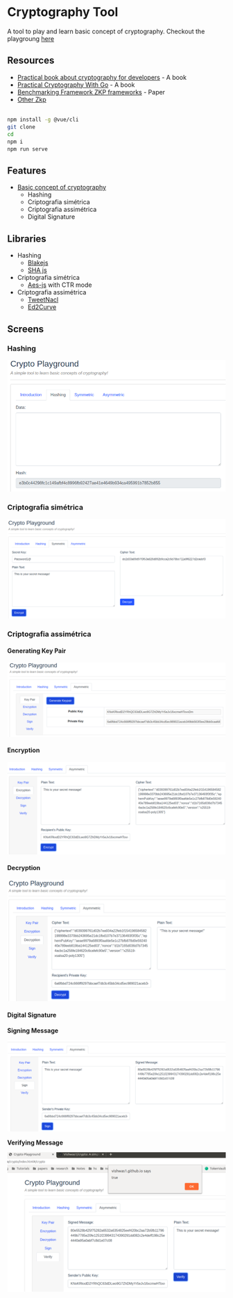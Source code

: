# Cryptography Tool

A tool to play and learn basic concept of cryptography. Checkout the playgroung [here](https://vishwas1.github.io/crypto/index.html#/crypto)

## Resources

- [Practical book about cryptography for developers](https://cryptobook.nakov.com/) - A book
- [Practical Cryptography With Go](https://leanpub.com/gocrypto/read#leanpub-auto-chapter-5-digital-signatures) - A book
- [Benchmarking Framework ZKP frameworks](https://docs.zkproof.org/pages/standards/accepted-workshop3/proposal-benchmarking.pdf) - Paper
- [Other Zkp](https://medium.com/@aurelcode/cryptographic-accumulators-da3aa4561d77)

##

```bash
npm install -g @vue/cli
git clone
cd
npm i
npm run serve
```

## Features

- [Basic concept of cryptography](docs/README.md)
  - Hashing
  - Criptografia simétrica
  - Criptografia assimétrica
  - Digital Signature

## Libraries

- Hashing
  - [Blakejs](https://www.npmjs.com/package/blakejs)
  - [SHA js](https://www.npmjs.com/package/sha.js)
- Criptografia simétrica
  - [Aes-js](https://www.npmjs.com/package/aes-js) with CTR mode
- Criptografia assimétrica
  - [TweetNacl](https://www.npmjs.com/package/tweetnacl)
  - [Ed2Curve](https://www.npmjs.com/package/ed2curve)

## Screens

### Hashing

![hash](public/images/hash-tab.png)

### Criptografia simétrica

![symme](public/images/symm-key-encryption.png)

### Criptografia assimétrica

#### Generating Key Pair

![symme](public/images/Asymmetric-kp.png)

#### Encryption

![symme](public/images/asymm-encryption.png)

#### Decryption

![symme](public/images/Asymme-decryption.png)

#### Digital Signature

**Signing Message**

![symme](public/images/signing.png)

**Verifying Message**

![symme](public/images/verify.png)
